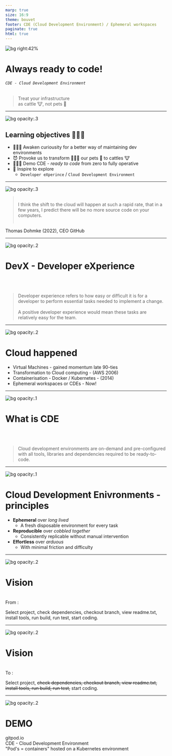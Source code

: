 ```yaml
---
marp: true
size: 16:9
theme: bouvet
footer: CDE (Cloud Development Environment) / Ephemeral workspaces
paginate: true  
html: true
---
```

<!-- _class: lead -->
![bg right:42%](./resources/zabou-2290189_1280.jpg)

# Always ready to code!
###### `CDE - Cloud Development Environment`
>Treat your infrastructure<br>as cattle 🐮, not pets 🦮

---
![bg opacity:.3](./resources/peace-g3bf9dbf34_1280.jpg)
## Learning objectives 👩🏽‍🏫

* 👨🏼‍💻 Awaken curiousity for a better way of maintaining dev environments
* 😈 Provoke us to transform 🧙🏼‍♂️ our pets 🦮 to cattles 🐮
* 👩🏽‍💻 Demo CDE - _ready to code_ from zero to fully operative
* 🤩 Inspire to explore
  - `Developer eXperince` / `Cloud Development Environment`


---
<style scoped>
section blockquote {
  font-size: 1.5rem;
  text-align: center;
  vertical-align: center;
  margin-top: 1rem;
}
</style>
![bg opacity:.3](./resources/street-art-1183812_1280.jpg)
><br>I think the shift to the cloud will happen at such a rapid rate, that in a few years, I predict there will be no more source code on your computers.<br><br>

Thomas Dohmke (2022), CEO GitHub

---
![bg opacity:.2](./resources/graffiti-508272_1920.jpg)
# DevX - Developer eXperience
<br><br>

>Developer experience refers to how easy or difficult it is for a developer to perform essential tasks needed to implement a change. <br><br>A positive developer experience would mean these tasks are relatively easy for the team.

---
![bg opacity:.2](./resources/mural-4121994_1280.jpg)
# Cloud happened

* Virtual Machines - gained momentum late 90-ties
* Transformation to Cloud computing - (AWS 2006)
* Containerisation - Docker / Kubernetes - (2014)
* Ephemeral workspaces or CDEs - Now!

---
![bg opacity:.1](./resources/street-art-2044085_1280.jpg)
# What is CDE
<br><br>

>Cloud development environments are on-demand and pre-configured with all tools, libraries and dependencies required to be ready-to-code.

---
![bg opacity:.1](./resources/street-art-465304_1280.jpg)
# Cloud Development Enivronments - principles

* **Ephemeral** over _long lived_
  - A fresh disposable environment for every task
* **Reproducible** over _cobbled together_
  - Consistently replicable without manual intervention
* **Effortless** over _arduous_
  - With minimal friction and difficulty

---
![bg opacity:.2](./resources/face-2089059_1280.jpg)
# Vision
<br>
From :

Select project, check dependencies, checkout branch, view readme.txt, install tools, run build, run test, start coding.

---
![bg opacity:.2](./resources/face-2089059_1280.jpg)
# Vision
<br>
To :

Select project,
~~check dependencies, checkout branch, view readme.txt, install tools, run build, run test,~~
start coding.

---
<style scoped>
section h1 {
  font-size: 5.5rem;
}
</style>
![bg opacity:.2](./resources/graffiti-g33e6f651e_1280.jpg)
<!-- _class: lead -->
# DEMO

gitpod.io<br>CDE - Cloud Development Environment
<br>
"Pod's = containers" hosted on a Kubernetes environment